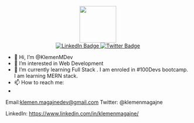 <div id="header" align="center">
  <img src="https://media.giphy.com/media/M9gbBd9nbDrOTu1Mqx/giphy.gif" width="100"/>
<div id="badges">
  <a href="https://www.linkedin.com/in/klemenmagajne/">
    <img src="https://img.shields.io/badge/LinkedIn-blue?style=for-the-badge&logo=linkedin&logoColor=white" alt="LinkedIn Badge"/>
  </a>
   <a href="https://twitter.com/dev_klemen">
    <img src="https://img.shields.io/badge/Twitter-blue?style=for-the-badge&logo=twitter&logoColor=white" alt="Twitter Badge"/>
  </a>
</div>
</div>

- 👋 Hi, I’m @KlemenMDev
- 👀 I’m interested in Web Development
- 🌱 I’m currently learning Full Stack . I am enroled in #100Devs bootcamp. I am learning MERN stack.
- 📫 How to reach me:
- 
Email:klemen.magajnedev@gmail.com
Twitter: @klemenmagajne

LinkedIn: https://www.linkedin.com/in/klemenmagajne/
<!---
KlemenMDev/KlemenMDev is a ✨ special ✨ repository because its `README.md` (this file) appears on your GitHub profile.
You can click the Preview link to take a look at your changes.
--->
